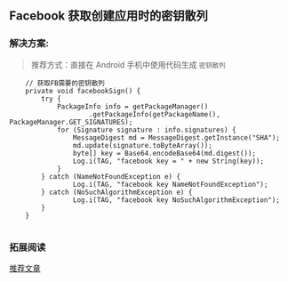 Facebook 获取创建应用时的密钥散列
-------------

### 解决方案:

> 推荐方式：直接在 Android 手机中使用代码生成 `密钥散列`

```
	// 获取FB需要的密钥散列
	private void facebookSign() {
		try {
			PackageInfo info = getPackageManager()
					.getPackageInfo(getPackageName(), PackageManager.GET_SIGNATURES);
			for (Signature signature : info.signatures) {
				MessageDigest md = MessageDigest.getInstance("SHA");
				md.update(signature.toByteArray());
				byte[] key = Base64.encodeBase64(md.digest());
				Log.i(TAG, "facebook key = " + new String(key));
			}
		} catch (NameNotFoundException e) {
				Log.i(TAG, "facebook key NameNotFoundException");
		} catch (NoSuchAlgorithmException e) {
				Log.i(TAG, "facebook key NoSuchAlgorithmException");
		}
	}


```

### 拓展阅读

[推荐文章](https://blog.csdn.net/zyp_jiushu/article/details/86705387)